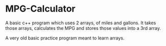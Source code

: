 # MPG-Calculator
A basic c++ program which uses 2 arrays, of miles and gallons. It takes those arrays, calculates the MPG and stores those values into a 3rd array.

A very old basic practice program meant to learn arrays.
